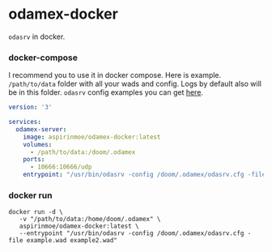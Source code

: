 # odamex-docker
`odasrv` in docker.

### docker-compose
I recommend you to use it in docker compose. Here is example. `/path/to/data` folder with all your wads and config. Logs by default also will be in this folder. `odasrv` config examples you can get [here](https://github.com/odamex/odamex/tree/stable/config-samples).

```yaml
version: '3'

services:
  odamex-server:
    image: aspirinmoe/odamex-docker:latest
    volumes:
      - /path/to/data:/doom/.odamex
    ports:
      - 10666:10666/udp
    entrypoint: "/usr/bin/odasrv -config /doom/.odamex/odasrv.cfg -file example.wad example2.wad"
```

### docker run
```shell
docker run -d \
   -v "/path/to/data:/home/doom/.odamex" \
   aspirinmoe/odamex-docker:latest \
   --entrypoint "/usr/bin/odasrv -config /doom/.odamex/odasrv.cfg -file example.wad example2.wad"
```
